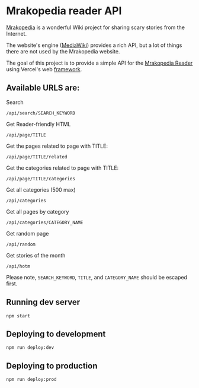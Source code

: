# Mrakopedia reader API

[Mrakopedia](https://mrakopedia.net) is a wonderful Wiki project for sharing scary stories from the Internet.

The website's engine ([MediaWiki](https://www.mediawiki.org/wiki/MediaWiki)) provides a rich API, but a lot of things there are not used by the Mrakopedia website.

The goal of this project is to provide a simple API for the [Mrakopedia Reader](https://github.com/pokatomnik/mrakopedia-reader) using Vercel's web [framework](https://vercel.com/).

## Available URLS are:

Search

```
/api/search/SEARCH_KEYWORD
```

Get Reader-friendly HTML

```
/api/page/TITLE
```

Get the pages related to page with TITLE:

```
/api/page/TITLE/related
```

Get the categories related to page with TITLE:

```
/api/page/TITLE/categories
```

Get all categories (500 max)

```
/api/categories
```

Get all pages by category

```
/api/categories/CATEGORY_NAME
```

Get random page

```
/api/random
```

Get stories of the month

```
/api/hotm
```

Please note, `SEARCH_KEYWORD`, `TITLE`, and `CATEGORY_NAME` should be escaped first.

## Running dev server

```
npm start
```

## Deploying to development

```
npm run deploy:dev
```

## Deploying to production

```
npm run deploy:prod
```
